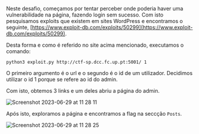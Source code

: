 Neste desafio, começamos por tentar perceber onde poderia haver uma vulnerabilidade na página, fazendo login sem sucesso. Com isto pesquisamos exploits que existem em sites WordPress e encontramos o seguinte, [https://www.exploit-db.com/exploits/50299](https://www.exploit-db.com/exploits/50299).


Desta forma e como é referido no site acima mencionado, executamos o comando:

```python3 exploit.py http://ctf-sp.dcc.fc.up.pt:5001/ 1 ```

O primeiro argumento é o url e o segundo é o id de um utilizador. Decidimos utilizar o id 1 porque se refere ao id do admin.

Com isto, obtemos 3 links e um deles abriu a página do admin.

![Screenshot 2023-06-29 at 11 28 11](https://github.com/marisaazevedo/Seguranca-e-Privacidade/assets/98234753/2aa71ffd-c90e-4ca7-8750-a5dc237c3a4a)

Após isto, exploramos a página e encontramos a flag na seccção ```Posts```.

![Screenshot 2023-06-29 at 11 28 25](https://github.com/marisaazevedo/Seguranca-e-Privacidade/assets/98234753/d3be653b-1a18-4670-b451-b3b484585b18)
